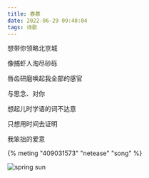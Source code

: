 ```yaml
---
title: 春慕
date: 2022-06-29 09:40:04
tags: 诗歌
---
```

想带你领略北京城  

像捕虾人淘尽砂砾  

唇齿研磨唤起我全部的感官  
<!--more-->

与思念、对你  

想起儿时学语的词不达意  

只想用时间去证明  

我笨拙的爱意  

{% meting "409031573" "netease" "song" %}

![](../assets/spring.jpg "spring sun")
